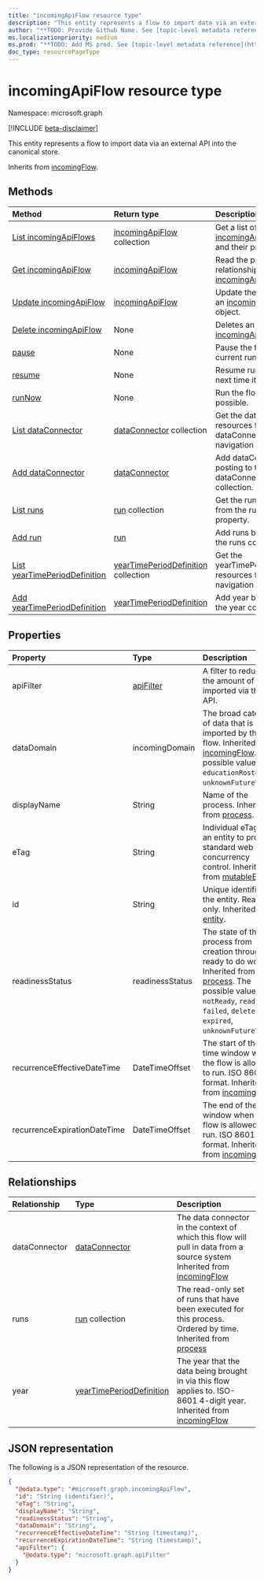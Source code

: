 ```yaml
---
title: "incomingApiFlow resource type"
description: "This entity represents a flow to import data via an external API into the canonical store."
author: "**TODO: Provide Github Name. See [topic-level metadata reference](https://msgo.azurewebsites.net/add/document/guidelines/metadata.html#topic-level-metadata)**"
ms.localizationpriority: medium
ms.prod: "**TODO: Add MS prod. See [topic-level metadata reference](https://msgo.azurewebsites.net/add/document/guidelines/metadata.html#topic-level-metadata)**"
doc_type: resourcePageType
---
```


# incomingApiFlow resource type

Namespace: microsoft.graph

[!INCLUDE [beta-disclaimer](../../includes/beta-disclaimer.md)]

This entity represents a flow to import data via an external API into the canonical store.


Inherits from [incomingFlow](../resources/incomingflow.md).

## Methods
|Method|Return type|Description|
|:---|:---|:---|
|[List incomingApiFlows](../api/incomingapiflow-list.md)|[incomingApiFlow](../resources/incomingapiflow.md) collection|Get a list of the [incomingApiFlow](../resources/incomingapiflow.md) objects and their properties.|
|[Get incomingApiFlow](../api/incomingapiflow-get.md)|[incomingApiFlow](../resources/incomingapiflow.md)|Read the properties and relationships of an [incomingApiFlow](../resources/incomingapiflow.md) object.|
|[Update incomingApiFlow](../api/incomingapiflow-update.md)|[incomingApiFlow](../resources/incomingapiflow.md)|Update the properties of an [incomingApiFlow](../resources/incomingapiflow.md) object.|
|[Delete incomingApiFlow](../api/incomingapiflow-delete.md)|None|Deletes an [incomingApiFlow](../resources/incomingapiflow.md) object.|
|[pause](../api/incomingapiflow-pause.md)|None|Pause the flow after the current run completes.|
|[resume](../api/incomingapiflow-resume.md)|None|Resume running the flow next time it is scheduled.|
|[runNow](../api/incomingapiflow-runnow.md)|None|Run the flow as soon as possible.|
|[List dataConnector](../api/incomingapiflow-list-dataconnector.md)|[dataConnector](../resources/dataconnector.md) collection|Get the dataConnector resources from the dataConnector navigation property.|
|[Add dataConnector](../api/incomingapiflow-post-dataconnector.md)|[dataConnector](../resources/dataconnector.md)|Add dataConnector by posting to the dataConnector collection.|
|[List runs](../api/incomingapiflow-list-runs.md)|[run](../resources/run.md) collection|Get the run resources from the runs navigation property.|
|[Add run](../api/incomingapiflow-post-runs.md)|[run](../resources/run.md)|Add runs by posting to the runs collection.|
|[List yearTimePeriodDefinition](../api/incomingapiflow-list-year.md)|[yearTimePeriodDefinition](../resources/yeartimeperioddefinition.md) collection|Get the yearTimePeriodDefinition resources from the year navigation property.|
|[Add yearTimePeriodDefinition](../api/incomingapiflow-post-year.md)|[yearTimePeriodDefinition](../resources/yeartimeperioddefinition.md)|Add year by posting to the year collection.|

## Properties
|Property|Type|Description|
|:---|:---|:---|
|apiFilter|[apiFilter](../resources/apifilter.md)|A filter to reduce the amount of data imported via the API.|
|dataDomain|incomingDomain|The broad category of data that is being imported by this flow. Inherited from [incomingFlow](../resources/incomingflow.md). The possible values are: `educationRostering`, `unknownFutureValue`.|
|displayName|String|Name of the process. Inherited from [process](../resources/process.md).|
|eTag|String|Individual eTag for an entity to provide standard web concurrency control. Inherited from [mutableEntity](../resources/mutableentity.md).|
|id|String|Unique identifier for the entity. Read-only. Inherited from [entity](../resources/entity.md).|
|readinessStatus|readinessStatus|The state of the process from creation through to ready to do work. Inherited from [process](../resources/process.md). The possible values are: `notReady`, `ready`, `failed`, `deleted`, `expired`, `unknownFutureValue`.|
|recurrenceEffectiveDateTime|DateTimeOffset|The start of the time window when the flow is allowed to run. ISO 8601 format. Inherited from [incomingFlow](../resources/incomingflow.md).|
|recurrenceExpirationDateTime|DateTimeOffset|The end of the time window when the flow is allowed to run. ISO 8601 format. Inherited from [incomingFlow](../resources/incomingflow.md).|

## Relationships
|Relationship|Type|Description|
|:---|:---|:---|
|dataConnector|[dataConnector](../resources/dataconnector.md)|The data connector in the context of which this flow will pull in data from a source system Inherited from [incomingFlow](../resources/incomingflow.md)|
|runs|[run](../resources/run.md) collection|The read-only set of runs that have been executed for this process. Ordered by time. Inherited from [process](../resources/process.md)|
|year|[yearTimePeriodDefinition](../resources/yeartimeperioddefinition.md)|The year that the data being brought in via this flow applies to. ISO-8601 4-digit year. Inherited from [incomingFlow](../resources/incomingflow.md)|

## JSON representation
The following is a JSON representation of the resource.
<!-- {
  "blockType": "resource",
  "keyProperty": "id",
  "@odata.type": "microsoft.graph.incomingApiFlow",
  "baseType": "microsoft.industryData.incomingFlow",
  "openType": false
}
-->
``` json
{
  "@odata.type": "#microsoft.graph.incomingApiFlow",
  "id": "String (identifier)",
  "eTag": "String",
  "displayName": "String",
  "readinessStatus": "String",
  "dataDomain": "String",
  "recurrenceEffectiveDateTime": "String (timestamp)",
  "recurrenceExpirationDateTime": "String (timestamp)",
  "apiFilter": {
    "@odata.type": "microsoft.graph.apiFilter"
  }
}
```

